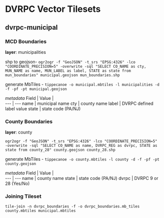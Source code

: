# DVRPC Vector Tilesets

## dvrpc-municipal

### MCD Boundaries
__layer__: municipalities

shp to geojson- `ogr2ogr -f "GeoJSON" -t_srs "EPSG:4326" -lco "COORDINATE_PRECISION=5" -overwrite -sql "SELECT CO_NAME as cty, MUN_NAME as name, MUN_LABEL as label, STATE as state from mun_boundaries" municipal.geojson mun_boundaries.shp`

generate MbTiles - `tippecanoe -o municipal.mbtiles -l municipalities -d -f -pf -pt municipal.geojson`

_metadata_
Field | Value |  
--- | ---
name | municipal name
cty | county name
label | DVRPC defined label value
state | state code (PA/NJ)


### County Boundaries
__layer__: county

`ogr2ogr -f "GeoJSON" -t_srs "EPSG:4326" -lco "COORDINATE_PRECISION=5" -overwrite -sql "SELECT CO_NAME as name, DVRPC_REG as dvrpc, STATE as state from county_28" county.geojson county_28.shp`

generate MbTiles - `tippecanoe -o county.mbtiles -l county -d -f -pf -pt county.geojson`

_metadata_
Field | Value |  
--- | ---
name | county name
state | state code (PA/NJ)
dvrpc | DVRPC 9 or 28 (Yes/No)

### Joining Tileset

`tile-join -n dvrpc_boundaries -f -o dvrpc_boundaries.mb_tiles county.mbtiles municipal.mbtiles`